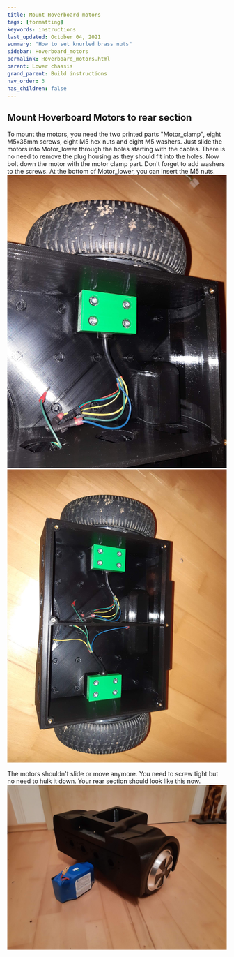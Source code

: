 ```yaml
---
title: Mount Hoverboard motors
tags: [formatting]
keywords: instructions
last_updated: October 04, 2021
summary: "How to set knurled brass nuts"
sidebar: Hoverboard_motors
permalink: Hoverboard_motors.html
parent: Lower chassis
grand_parent: Build instructions
nav_order: 3
has_children: false
---
```

## Mount Hoverboard Motors to rear section

To mount the motors, you need the two printed parts "Motor_clamp", eight M5x35mm screws, eight M5 hex nuts and eight M5 washers.
Just slide the motors into Motor_lower through the holes starting with the cables. There is no need to remove the plug housing as they should fit into the holes.
Now bolt down the motor with the motor clamp part. Don't forget to add washers to the screws. At the bottom of Motor_lower, you can insert the M5 nuts.
![](/images/HoverMotor_1.jpg)
![](/images/HoverMotor_2.jpg)

The motors shouldn't slide or move anymore. You need to screw tight but no need to hulk it down.
Your rear section should look like this now.
![](/images/Rear_section_complete.jpg)



